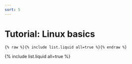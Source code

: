 ```yaml
---
sort: 5
---
```


# Tutorial: Linux basics

```
{% raw %}{% include list.liquid all=true %}{% endraw %}
```
{% include list.liquid all=true %}
